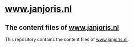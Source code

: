 <!--- Time-stamp: <File README.md saved at 23:08:29 CEST on Saturday 2018-07-21, by janjoris on suus.>  --->

# www.janjoris.nl

## The content files of www.janjoris.nl

This repository contains the content files of <A HREF="https://www.janjoris.nl/">www.janjoris.nl</A>.
